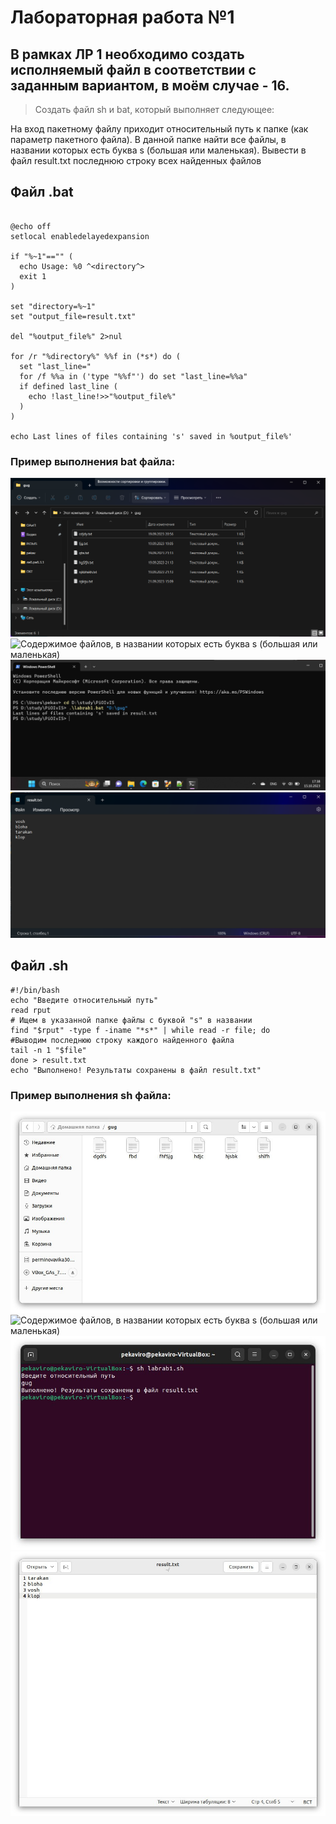 # Лабораторная работа №1

## В рамках ЛР 1 необходимо создать исполняемый файл в соответствии с заданным вариантом, в моём случае - 16.
> Создать файл sh и bat, который выполняет следующее:

На вход пакетному файлу приходит относительный путь к папке (как параметр пакетного файла). В данной папке найти все файлы, в названии которых есть буква s (большая или маленькая). Вывести в файл result.txt последнюю строку всех найденных файлов

## Файл .bat

```Batchfile

@echo off
setlocal enabledelayedexpansion

if "%~1"=="" (
  echo Usage: %0 ^<directory^>
  exit 1
)

set "directory=%~1"
set "output_file=result.txt"

del "%output_file%" 2>nul

for /r "%directory%" %%f in (*s*) do (
  set "last_line="
  for /f %%a in ('type "%%f"') do set "last_line=%%a"
  if defined last_line (
    echo !last_line!>>"%output_file%"
  )
)

echo Last lines of files containing 's' saved in %output_file%'
```

### Пример выполнения bat файла:

![Содержимое папки, относительный путь к которой приходит на вход пакетному файлу](/pages/folder.png)
![Содержимое файлов, в названии которых есть буква s (большая или маленькая)](/pages/ghs.png,/pages/hgSfjh.png,/pages/njkbhskh.png,/pages/sgkgu.png)
![Запуск пакетного файла с комнадной строки(в данном случае PowerShell)](/pages/cmd.png)
![Результат выполнения пакетного файла](/pages/result.png)

## Файл .sh

```Shell
#!/bin/bash
echo "Введите относительный путь"
read rput
# Ищем в указанной папке файлы с буквой "s" в названии
find "$rput" -type f -iname "*s*" | while read -r file; do
#Выводим последнюю строку каждого найденного файла
tail -n 1 "$file"
done > result.txt
echo "Выполнено! Результаты сохранены в файл result.txt"
```
### Пример выполнения sh файла:

![Содержимое папки, относительный путь к которой приходит на вход пакетному файлу](/pages/folder.jpeg)
![Содержимое файлов, в названии которых есть буква s (большая или маленькая)](/pages/_s.jpeg,/pages/_s_(2).jpeg,/pages/s_.jpeg,/pages/_S_.jpeg)
![Запуск пакетного файла с комнадной строки](/pages/consol.jpeg)
![Результат выполнения пакетного файла](/pages/result.jpeg)